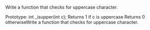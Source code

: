 Write a function that checks for uppercase character.

Prototype: int _isupper(int c);
Returns 1 if c is uppercase
Returns 0 otherwiseWrite a function that checks for uppercase character.
